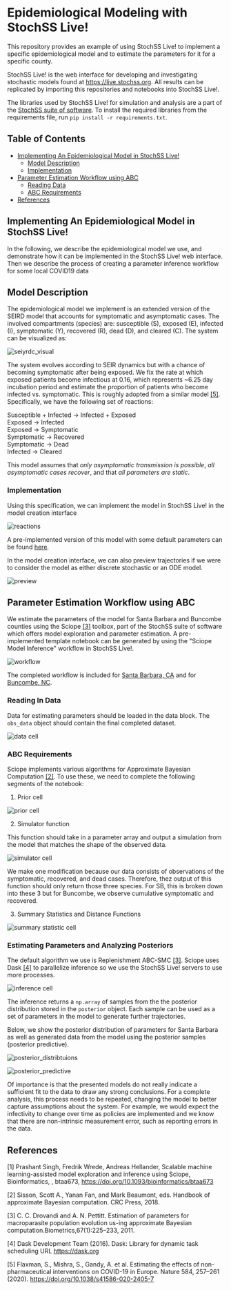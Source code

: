 # Epidemiological Modeling with StochSS Live!

This repository provides an example of using StochSS Live! to
implement a specific epidemiological model and to estimate the parameters for
it for a specific county.  

StochSS Live! is the web interface for developing and investigating
stochastic models found at https://live.stochss.org.  All results can be replicated
by importing this repositories and notebooks into StochSS Live!.  

The libraries used by StochSS Live! for simulation and analysis are a part of the [StochSS suite of software](https://github.com/StochSS).
To install the required libraries from the requirements file, run `pip install -r requirements.txt`.

## Table of Contents

- [Implementing An Epidemiological Model in StochSS Live!](#implementing-an-epidemiological-model-in-stochss)
  - [Model Description](#model-description)
  - [Implementation](#implementation)
- [Parameter Estimation Workflow using ABC](#parameter-estimation-workflow-using-abc)
  - [Reading Data](#reading-in-data)
  - [ABC Requirements](#abc-requirements)
- [References](#references)

## Implementing An Epidemiological Model in StochSS Live!

In the following, we describe the epidemiological model we use, and demonstrate
how it can be implemented in the StochSS Live! web interface. Then we describe the
process of creating a parameter inference workflow for some local COVID19 data

## Model Description

The epidemiological model we implement is an extended version of the
SEIRD model that accounts for symptomatic and asymptomatic cases. The involved
compartments (species) are: susceptible (S), exposed (E), infected (I),
symptomatic (Y), recovered (R), dead (D), and cleared (C).  The system can be
visualized as:

![seiyrdc_visual](images/seiyrdc.svg)

The system evolves according to SEIR dynamics but with a chance of becoming
symptomatic after being exposed.  We fix the rate at which exposed patients become infectious at 0.16, which represents ~6.25 day incubation period and estimate the proportion of patients who become infected vs. symptomatic.  This is roughly adopted from a similar model [[5]](#references).  Specifically, we have the following set of reactions:

Susceptible + Infected → Infected + Exposed  
Exposed → Infected    
Exposed → Symptomatic    
Symptomatic → Recovered  
Symptomatic → Dead   
Infected → Cleared  

This model assumes that *only asymptomatic transmission is possible*,
*all asymptomatic cases recover*, and that *all parameters are static*.

### Implementation

Using this specification, we can implement the model in StochSS Live! in the model
creation interface

![reactions](images/reactions_panel.png)

A pre-implemented version of this model with some default parameters can be
found [here](epidemiological/santa_barbara/seiyrdc_sb.mdl).

In the model creation interface, we can also preview trajectories if we were to
consider the model as either discrete stochastic or an ODE model.

![preview](images/preview.svg)

## Parameter Estimation Workflow using ABC

We estimate the parameters of the model for Santa Barbara and Buncombe
counties using the Sciope [[3]](#references) toolbox, part of the StochSS
suite of software which offers model exploration and parameter estimation.  A
pre-implemented template notebook can be generated by using
the "Sciope Model Inference" workflow in StochSS Live!.  

![workflow](images/workflow_panel.png)

The completed workflow is included for
[Santa Barbara, CA](epidemiological/santa_barbara/seiyrdc_sbSciopeMI.ipynb)
and
for [Buncombe, NC](epidemiological/buncombe/seiyrdc_buncombeSciopeMI.ipynb).

### Reading In Data

Data for estimating parameters should be loaded in the data block.  The
`obs_data` object should contain the final completed dataset.

![data cell](images/data_cell.png)

### ABC Requirements

Sciope implements various algorithms for Approximate Bayesian Computation [[2]](#references).
To use these, we need to complete the following segments of the notebook:

1. Prior cell

![prior cell](images/prior_cell.png)

2. Simulator function

This function should take in a parameter array and output a simulation from the
model that matches the shape of the observed data.

![simulator cell](images/simulator_cell.png)

We make one modification because our data consists of observations of
the symptomatic, recovered, and dead cases.  Therefore, thez
output of this function should only return those three species.  For SB,
this is broken down into these 3 but for Buncombe, we observe cumulative
symptomatic and recovered.

3. Summary Statistics and Distance Functions

![summary statistic cell](images/summary_stats_cell.png)

### Estimating Parameters and Analyzing Posteriors

The default algorithm we use is Replenishment ABC-SMC [[3]](#references).  Sciope
uses Dask [[4]](#references) to parallelize inference so we use the StochSS Live!
servers to use more processes.

![inference cell](images/inference_cell.png)

The inference returns a `np.array` of samples from the the posterior
distribution stored in the `posterior` object.  Each sample can be used
as a set of parameters in the model to generate further trajectories.

Below, we show the posterior distribution of parameters for Santa Barbara as
well as generated data from the model using the posterior samples
(posterior predictive).

![posterior_distribtuions](images/posterior_sb.png)

![posterior_predictive](/images/posterior_predictive_sb.png)

Of importance is that the presented models do not really indicate a sufficient fit to the
data to draw any strong conclusions.  For a complete analysis, this process needs to
be repeated, changing the model to better capture assumptions about the system.
For example, we would expect the infectivity to change over time as policies are implemented and
we know that there are non-intrinsic measurement error, such as reporting errors in
the data.  

## References
 [1] Prashant Singh, Fredrik Wrede, Andreas Hellander, Scalable machine learning-assisted model exploration and inference using Sciope, Bioinformatics, , btaa673, https://doi.org/10.1093/bioinformatics/btaa673

 [2] Sisson, Scott A., Yanan Fan, and Mark Beaumont, eds. Handbook of approximate Bayesian computation. CRC Press, 2018.

 [3] C. C. Drovandi and A. N. Pettitt.  Estimation of parameters  for  macroparasite  population  evolution  us-ing approximate Bayesian computation.Biometrics,67(1):225–233, 2011.

 [4] Dask Development Team (2016). Dask: Library for dynamic task scheduling
URL https://dask.org

 [5] Flaxman, S., Mishra, S., Gandy, A. et al. Estimating the effects of non-pharmaceutical interventions on COVID-19 in Europe. Nature 584, 257–261 (2020). https://doi.org/10.1038/s41586-020-2405-7
